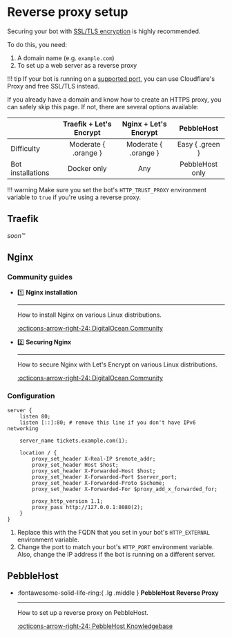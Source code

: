 # Reverse proxy setup

Securing your bot with [SSL/TLS encryption](https://www.cloudflare.com/en-gb/learning/ssl/what-is-ssl/) is highly recommended.

To do this, you need:

1. A domain name (e.g. `example.com`)
2. To set up a web server as a reverse proxy 

!!! tip
	If your bot is running on a [supported port](https://developers.cloudflare.com/fundamentals/get-started/reference/network-ports/),
	you can use Cloudflare's Proxy and free SSL/TLS instead.

If you already have a domain and know how to create an HTTPS proxy, you can safely skip this page. 
If not, there are several options available:

|                   | Traefik + Let's Encrypt | Nginx + Let's Encrypt |   PebbleHost    |
| :---------------- | :---------------------: | :-------------------: | :-------------: |
| Difficulty        |  Moderate { .orange }   | Moderate { .orange }  | Easy { .green } |
| Bot installations |       Docker only       |          Any          | PebbleHost only |

!!! warning
    Make sure you set the bot's `HTTP_TRUST_PROXY` environment variable to `true` if you're using a reverse proxy.


## Traefik

*soon™️*


## Nginx

### Community guides

<div class="grid cards" markdown>

-   :one: __Nginx installation__

    ---

    How to install Nginx on various Linux distributions.

    [:octicons-arrow-right-24: DigitalOcean Community](https://www.digitalocean.com/community/tutorial_collections/how-to-install-nginx)

-   :two: __Securing Nginx__

    ---

    How to secure Nginx with Let's Encrypt on various Linux distributions.

    [:octicons-arrow-right-24: DigitalOcean Community](https://www.digitalocean.com/community/tutorial_collections/how-to-secure-nginx-with-let-s-encrypt)

</div>

### Configuration

<div class="annotate" markdown>

```nginx
server {
    listen 80;
    listen [::]:80; # remove this line if you don't have IPv6 networking

    server_name tickets.example.com(1);

    location / {
        proxy_set_header X-Real-IP $remote_addr;
        proxy_set_header Host $host;
        proxy_set_header X-Forwarded-Host $host;
        proxy_set_header X-Forwarded-Port $server_port;
        proxy_set_header X-Forwarded-Proto $scheme;
        proxy_set_header X-Forwarded-For $proxy_add_x_forwarded_for;

        proxy_http_version 1.1;
        proxy_pass http://127.0.0.1:8080(2);
    }
}
```

</div>

1. Replace this with the FQDN that you set in your bot's `HTTP_EXTERNAL` environment variable.
2. Change the port to match your bot's `HTTP_PORT` environment variable.
   Also, change the IP address if the bot is running on a different server.


## PebbleHost

<div class="grid cards" markdown>

-   :fontawesome-solid-life-ring:{ .lg .middle } __PebbleHost Reverse Proxy__

    ---

    How to set up a reverse proxy on PebbleHost.

    [:octicons-arrow-right-24: PebbleHost Knowledgebase](ttps://help.pebblehost.com/en/minecraft/how-to-setup-a-reverse-proxy)


</div>
